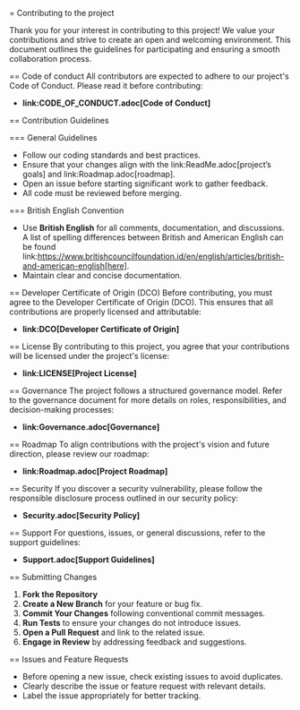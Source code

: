 = Contributing to the project

Thank you for your interest in contributing to this project! We value your contributions and strive to create an open and welcoming environment. This document outlines the guidelines for participating and ensuring a smooth collaboration process.

== Code of conduct
All contributors are expected to adhere to our project's Code of Conduct. Please read it before contributing:

- **link:CODE_OF_CONDUCT.adoc[Code of Conduct]**

== Contribution Guidelines

=== General Guidelines
- Follow our coding standards and best practices.
- Ensure that your changes align with the link:ReadMe.adoc[project’s goals] and link:Roadmap.adoc[roadmap].
- Open an issue before starting significant work to gather feedback.
- All code must be reviewed before merging.

=== British English Convention
- Use **British English** for all comments, documentation, and discussions. A list of spelling differences between British and American English can be found link:https://www.britishcouncilfoundation.id/en/english/articles/british-and-american-english[here].
- Maintain clear and concise documentation.

== Developer Certificate of Origin (DCO)
Before contributing, you must agree to the Developer Certificate of Origin (DCO). This ensures that all contributions are properly licensed and attributable:

- **link:DCO[Developer Certificate of Origin]**

== License
By contributing to this project, you agree that your contributions will be licensed under the project's license:

- **link:LICENSE[Project License]**

== Governance
The project follows a structured governance model. Refer to the governance document for more details on roles, responsibilities, and decision-making processes:

- **link:Governance.adoc[Governance]**

== Roadmap
To align contributions with the project's vision and future direction, please review our roadmap:

- **link:Roadmap.adoc[Project Roadmap]**

== Security
If you discover a security vulnerability, please follow the responsible disclosure process outlined in our security policy:

- **Security.adoc[Security Policy]**

== Support
For questions, issues, or general discussions, refer to the support guidelines:

- **Support.adoc[Support Guidelines]**

== Submitting Changes

1. **Fork the Repository**
2. **Create a New Branch** for your feature or bug fix.
3. **Commit Your Changes** following conventional commit messages.
4. **Run Tests** to ensure your changes do not introduce issues.
5. **Open a Pull Request** and link to the related issue.
6. **Engage in Review** by addressing feedback and suggestions.

== Issues and Feature Requests
- Before opening a new issue, check existing issues to avoid duplicates.
- Clearly describe the issue or feature request with relevant details.
- Label the issue appropriately for better tracking.



